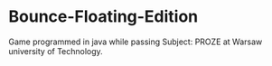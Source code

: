 # Bounce-Floating-Edition
Game programmed in java while passing Subject: PROZE at Warsaw university of Technology.
